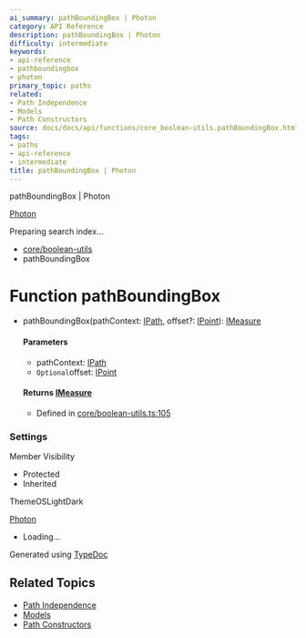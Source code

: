 ```yaml
---
ai_summary: pathBoundingBox | Photon
category: API Reference
description: pathBoundingBox | Photon
difficulty: intermediate
keywords:
- api-reference
- pathboundingbox
- photon
primary_topic: paths
related:
- Path Independence
- Models
- Path Constructors
source: docs/docs/api/functions/core_boolean-utils.pathBoundingBox.html
tags:
- paths
- api-reference
- intermediate
title: pathBoundingBox | Photon
---
```

pathBoundingBox | Photon

[Photon](../index.md)




Preparing search index...

* [core/boolean-utils](../modules/core_boolean-utils.md)
* pathBoundingBox

# Function pathBoundingBox

* pathBoundingBox(pathContext: [IPath](../interfaces/core_schema.IPath.md), offset?: [IPoint](../interfaces/core_schema.IPoint.md)): [IMeasure](../interfaces/core_maker.IMeasure.md)

  #### Parameters

  + pathContext: [IPath](../interfaces/core_schema.IPath.md)
  + `Optional`offset: [IPoint](../interfaces/core_schema.IPoint.md)

  #### Returns [IMeasure](../interfaces/core_maker.IMeasure.md)

  + Defined in [core/boolean-utils.ts:105](https://github.com/mwhite454/photon/blob/main/packages/photon/src/core/boolean-utils.ts#L105)

### Settings

Member Visibility

* Protected
* Inherited

ThemeOSLightDark

[Photon](../index.md)

* Loading...

Generated using [TypeDoc](https://typedoc.org/)

## Related Topics

- [Path Independence](../index.md)
- [Models](../index.md)
- [Path Constructors](../index.md)
